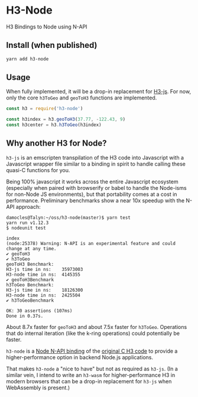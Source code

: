 # H3-Node

H3 Bindings to Node using N-API

## Install (when published)

```sh
yarn add h3-node
```

## Usage

When fully implemented, it will be a drop-in replacement for [H3-js](https://github.com/uber/h3-js). For now, only the core `h3ToGeo` and `geoToH3` functions are implemented.

```js
const h3 = require('h3-node')

const h3index = h3.geoToH3(37.77, -122.43, 9)
const h3center = h3.h3ToGeo(h3index)
```

## Why another H3 for Node?

`h3-js` is an emscripten transpilation of the H3 code into Javascript with a Javascript wrapper file similar to a binding in spirit to handle calling these quasi-C functions for you.

Being 100% javascript it works across the entire Javascript ecosystem (especially when paired with browserify or babel to handle the Node-isms for non-Node JS environments), but that portability comes at a cost in performance. Preliminary benchmarks show a near 10x speedup with the N-API approach:

```
damocles@Talyn:~/oss/h3-node(master)$ yarn test
yarn run v1.12.3
$ nodeunit test

index
(node:25378) Warning: N-API is an experimental feature and could change at any time.
✔ geoToH3
✔ h3ToGeo
geoToH3 Benchmark:
H3-js time in ns:    35973003
H3-node time in ns:  4145355
✔ geoToH3Benchmark
h3ToGeo Benchmark:
H3-js time in ns:    18126300
H3-node time in ns:  2425504
✔ h3ToGeoBenchmark

OK: 30 assertions (107ms)
Done in 0.37s.
```

About 8.7x faster for `geoToH3` and about 7.5x faster for `h3ToGeo`. Operations that do internal iteration (like the k-ring operations) could potentially be faster.

`h3-node` is a [Node N-API binding](https://nodejs.org/api/n-api.html) of the [original C H3 code](https://github.com/uber/h3) to provide a higher-performance option in backend Node.js applications.

That makes `h3-node` a "nice to have" but not as required as `h3-js`. (In a similar vein, I intend to write an `h3-wasm` for higher-performance H3 in modern browsers that can be a drop-in replacement for `h3-js` when WebAssembly is present.)

